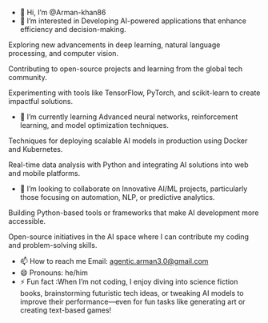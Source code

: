 - 👋 Hi, I’m @Arman-khan86
- 👀 I’m interested in Developing AI-powered applications that enhance efficiency and decision-making.

Exploring new advancements in deep learning, natural language processing, and computer vision.

Contributing to open-source projects and learning from the global tech community.

Experimenting with tools like TensorFlow, PyTorch, and scikit-learn to create impactful solutions.


- 🌱 I’m currently learning Advanced neural networks, reinforcement learning, and model optimization techniques.

Techniques for deploying scalable AI models in production using Docker and Kubernetes.

Real-time data analysis with Python and integrating AI solutions into web and mobile platforms.


- 💞️ I’m looking to collaborate on Innovative AI/ML projects, particularly those focusing on automation, NLP, or predictive analytics.

Building Python-based tools or frameworks that make AI development more accessible.

Open-source initiatives in the AI space where I can contribute my coding and problem-solving skills.
- 📫 How to reach me Email: agentic.arman3.0@gmail.com
- 😄 Pronouns: he/him
- ⚡ Fun fact :When I’m not coding, I enjoy diving into science fiction books, brainstorming futuristic tech ideas, or tweaking AI models to improve their performance—even for fun tasks like generating art or creating text-based games!
